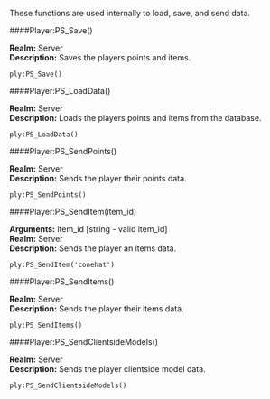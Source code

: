 <p class="lead">These functions are used internally to load, save, and send data.</p>

####<a name="meta-save"></a>Player:PS_Save()

**Realm:** <span class="server">Server</span>  
**Description:** Saves the players points and items.

    ply:PS_Save()

####<a name="meta-loaddata"></a>Player:PS_LoadData()

**Realm:** <span class="server">Server</span>  
**Description:** Loads the players points and items from the database.

    ply:PS_LoadData()

####<a name="meta-sendpoints"></a>Player:PS_SendPoints()

**Realm:** <span class="server">Server</span>  
**Description:** Sends the player their points data.

    ply:PS_SendPoints()

####<a name="meta-senditem"></a>Player:PS_SendItem(item\_id)

**Arguments:** item_id [string - valid item\_id]  
**Realm:** <span class="server">Server</span>  
**Description:** Sends the player an items data.

    ply:PS_SendItem('conehat')

####<a name="meta-senditems"></a>Player:PS_SendItems()

**Realm:** <span class="server">Server</span>  
**Description:** Sends the player their items data.

    ply:PS_SendItems()

####<a name="meta-sendclientsidemodels"></a>Player:PS_SendClientsideModels()

**Realm:** <span class="server">Server</span>  
**Description:** Sends the player clientside model data.

    ply:PS_SendClientsideModels()
